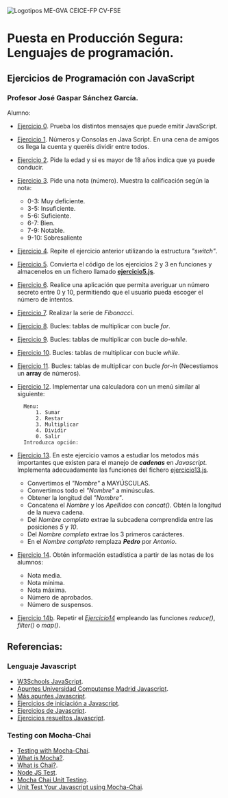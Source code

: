 ![Logotipos ME-GVA CEICE-FP CV-FSE](/imagenes/Logotipos.png)
# Puesta en Producción Segura: Lenguajes de programación.
## Ejercicios de Programación con JavaScript
### Profesor José Gaspar Sánchez García.
Alumno:

* [Ejercicio 0](ejercicio0.html). Prueba los distintos mensajes que puede emitir JavaScript.
* [Ejercicio 1](ejercicio1.html). Números y Consolas en Java Script. En una cena de amigos os llega la cuenta y queréis dividir entre todos.   
* [Ejercicio 2](ejercicio2.html). Pide la edad y si es mayor de 18 años indica que ya puede conducir.
* [Ejercicio 3](ejercicio3.html). Pide una nota (número). Muestra la calificación según la nota:
    - 0-3: Muy deficiente.
    - 3-5: Insuficiente.
    - 5-6: Suficiente.
    - 6-7: Bien.
    - 7-9: Notable.
    - 9-10: Sobresaliente
* [Ejercicio 4](ejercicio4.html). Repite el ejercicio anterior utilizando la estructura *"switch"*.
* [Ejercicio 5](ejercicio5.html). Convierta el código de los ejercicios 2 y 3 en funciones y almacenelos en un fichero llamado **[ejercicio5.js](ejercicio5.js)**.
* [Ejercicio 6](ejercicio6.html). Realice una aplicación que permita averiguar un número secreto entre 0 y 10, permitiendo que el usuario pueda escoger el número de intentos.
* [Ejercicio 7](ejercicio7.html). Realizar la serie de *Fibonacci*.
* [Ejercicio 8](ejercicio8.html). Bucles: tablas de multiplicar con bucle *for*.
* [Ejercicio 9](ejercicio9.html). Bucles: tablas de multiplicar con bucle *do-while*.
* [Ejercicio 10](ejercicio10.html). Bucles: tablas de multiplicar con bucle *while*.
* [Ejercicio 11](ejercicio11.html). Bucles: tablas de multiplicar con bucle *for-in* (Necestiamos un **array** de números).
* [Ejercicio 12](ejercicio12.html). Implementar una calculadora con un menú similar al siguiente:

        Menu:
            1. Sumar
            2. Restar
            3. Multiplicar
            4. Dividir
            0. Salir
        Introduzca opción:
* [Ejercicio 13](ejercicio13.html). En este ejercicio vamos a estudiar los metodos más importantes que existen para el manejo de ***cadenas*** en *Javascript*. Implementa adecuadamente las funciones del fichero [ejercicio13.js](js/ejercicio13.js).
    - Convertimos el *"Nombre"* a MAYÚSCULAS.
    - Convertimos todo el *"Nombre"* a minúsculas.
    - Obtener la longitud del *"Nombre"*.
    - Concatena el *Nombre* y los *Apellidos* con *concat()*. Obtén la longitud de la nueva cadena.
    - Del *Nombre completo* extrae la subcadena comprendida entre las posiciones *5* y *10*.
    - Del *Nombre completo* extrae los 3 primeros carácteres.
    - En el *Nombre completo* remplaza ***Pedro*** por *Antonio*. 
* [Ejercicio 14](ejercicio14.html). Obtén información estadística a partir de las notas de los alumnos:
    - Nota media.
    - Nota mínima.
    - Nota máxima.
    - Número de aprobados.
    - Número de suspensos.
* [Ejercicio 14b](ejerccio14b.html). Repetir el *[Ejercicio14](ejercicio14.html)* empleando las funciones *reduce()*, *filter()* o *map()*. 

## Referencias:
### Lenguaje Javascript
- [W3Schools JavaScript](https://www.w3schools.com/js/).
- [Apuntes Universidad Computense Madrid Javascript](https://www.fdi.ucm.es/profesor/jpavon/web/24-javascript.pdf).
- [Más apuntes Javascript](https://www.fdi.ucm.es/profesor/fpeinado/courses/webtech/Tema5-JavaScript1.pdf).
- [Ejercicios de iniciación a Javascript](https://tutobasico.com/basicos-javascript/).
- [Ejercicios de Javascript](https://www.uv.es/mplac/LaNau/4_Javascript/Ejercicios.htm).
- [Ejercicios resueltos Javascript](https://www.programacionfacil.org/cursos/javascript/javascript_ejercicios_resueltos_1.html).

### Testing con Mocha-Chai
- [Testing with Mocha-Chai](https://gist.github.com/mdang/1a2c1b0ddeba637dd537c8fe03349c83).
- [What is Mocha?](https://github.com/mochajs/mocha).
- [What is Chai?](https://github.com/chaijs/chai).
- [Node JS Test](https://github.com/l3lackcurtains/nodejs-mocha-chai-test-tdd).
- [Mocha Chai Unit Testing](https://github.com/KovDimaY/Mocha-Chai-Unit-Testing).
- [Unit Test Your Javascript using Mocha-Chai](https://www.sitepoint.com/unit-test-javascript-mocha-chai/).
